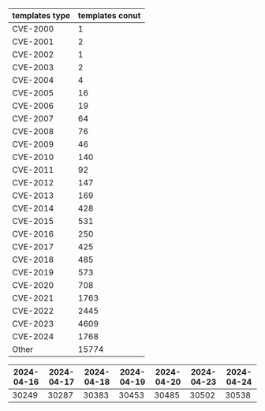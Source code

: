 | templates type | templates conut | 
| --- | --- | 
| CVE-2000 | 1 |
| CVE-2001 | 2 |
| CVE-2002 | 1 |
| CVE-2003 | 2 |
| CVE-2004 | 4 |
| CVE-2005 | 16 |
| CVE-2006 | 19 |
| CVE-2007 | 64 |
| CVE-2008 | 76 |
| CVE-2009 | 46 |
| CVE-2010 | 140 |
| CVE-2011 | 92 |
| CVE-2012 | 147 |
| CVE-2013 | 169 |
| CVE-2014 | 428 |
| CVE-2015 | 531 |
| CVE-2016 | 250 |
| CVE-2017 | 425 |
| CVE-2018 | 485 |
| CVE-2019 | 573 |
| CVE-2020 | 708 |
| CVE-2021 | 1763 |
| CVE-2022 | 2445 |
| CVE-2023 | 4609 |
| CVE-2024 | 1768 |
| Other | 15774 |


|2024-04-16 | 2024-04-17 | 2024-04-18 | 2024-04-19 | 2024-04-20 | 2024-04-23 | 2024-04-24|
|--- | ------ | ------ | ------ | ------ | ------ | ---|
|30249 | 30287 | 30383 | 30453 | 30485 | 30502 | 30538|
